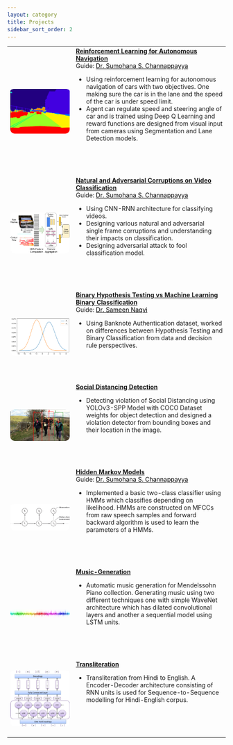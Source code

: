 ```yaml
---
layout: category
title: Projects
sidebar_sort_order: 2
---
```

<!-- Style for Publications Page -->
<style>
	table {
		width:100%;
		background: none;
	}
	td.paper_text {
		/* padding-top: 1rem; */
		padding-bottom: 4rem;
		width: 70%;
	}
	p.summary {
		margin-top: 0.5rem;
		margin-bottom: 0rem;
	}
	.award {
		color: deeppink;
	}
	img.icon {
		padding-top: 0.3rem;
		border-radius: 10px;
		width: 100%;
	}
	@media screen and (max-width: 1200px) {
		td.paper_text {
			width: 70%;
		}
	}
</style>
<p></p>

<div markdown=1>
<table>
	<tbody>
    	<tr>
			<td>
	  			<img class="icon" src="../assets/imgs/Autonomous-Navigation-Segmentation.png" onmouseover="this.src='../assets/imgs/Autonomous-Navigation-LaneDetection.png';" onmouseout="this.src='../assets/imgs/Autonomous-Navigation-Segmentation.png';" />
			</td>
      		<td class="paper_text">
				<strong>
					<a href="https://github.com/dks2000dks/Autonomous-Driving">Reinforcement Learning for Autonomous Navigation</a>
				</strong>
				<br/>
				Guide: <a href="https://people.iith.ac.in/sumohana/" style="color:black;">Dr. Sumohana S. Channappayya</a>
				<p></p>
				<ul>
					<li>
						Using reinforcement learning for autonomous navigation of cars with two objectives. One making sure the car is in the lane and the speed of the car is under speed limit.
					</li>
					<li>
						Agent can regulate speed and steering angle of car and is trained using Deep Q Learning and reward functions are designed from visual input from cameras using Segmentation and Lane Detection models.
					</li>
				</ul>
			</td>
    	</tr>
		<tr>
			<td>
	  			<img class="icon" src="../assets/imgs/Video-Classification.png" onmouseover="this.src='../assets/imgs/Video-Classification.png';" onmouseout="this.src='../assets/imgs/Video-Classification.png';" />
			</td>
      		<td class="paper_text">
				<strong>
					<a href="https://github.com/dks2000dks/Video-Classification">Natural and Adversarial Corruptions on Video Classification</a>
				</strong>
				<br/>
				Guide: <a href="https://people.iith.ac.in/sumohana/" style="color:black;">Dr. Sumohana S. Channappayya</a>
				<p></p>
				<ul>
					<li>
						Using CNN-RNN architecture for classifying videos.
					</li>
					<li>
						Designing various natural and adversarial single frame corruptions and understanding their impacts on classification.
					</li>
					<li>
						Designing adversarial attack to fool classification model.
					</li>
				</ul>
			</td>
    	</tr>
		<tr>
			<td>
	  			<img class="icon" src="../assets/imgs/BHTvsBC.png" onmouseover="this.src='../assets/imgs/BHTvsBC.png';" onmouseout="this.src='../assets/imgs/BHTvsBC.png';" />
			</td>
      		<td class="paper_text">
				<strong>
					<a href="https://github.com/dks2000dks/Hypothesis-Testing-vs-Binary-Classification">Binary Hypothesis Testing vs Machine Learning Binary Classification</a>
				</strong>
				<br/>
				Guide: <a href="https://iith.ac.in/math/sameen/" style="color:black;">Dr. Sameen Naqvi</a>
				<p></p>
				<ul>
					<li>
						Using Banknote Authentication dataset, worked on differences between Hypothesis Testing and Binary Classification from data and decision rule perspectives.
					</li>
				</ul>
			</td>
    	</tr>
		<tr>
			<td>
	  			<img class="icon" src="../assets/imgs/SD.png" onmouseover="this.src='../assets/imgs/SD.png';" onmouseout="this.src='../assets/imgs/SD.png';" />
			</td>
      		<td class="paper_text">
				<strong>
					<a href="https://github.com/dks2000dks/Image-Processing/tree/master/Social-Distancing-Detection">Social Distancing Detection</a>
				</strong>
				<p></p>
				<ul>
					<li>
						Detecting violation of Social Distancing using YOLOv3-SPP Model with COCO Dataset weights for object detection and designed a violation detector from bounding boxes and their location in the image.
					</li>
				</ul>
			</td>
    	</tr>
		<tr>
			<td>
	  			<img class="icon" src="../assets/imgs/HMM.png" onmouseover="this.src='../assets/imgs/HMM.png';" onmouseout="this.src='../assets/imgs/HMM.png';" />
			</td>
      		<td class="paper_text">
				<strong>
					<a href="https://github.com/dks2000dks/IIT-Hyderabad-Semester-Courses/blob/master/EE5602/HW0/HW0.ipynb">Hidden Markov Models</a>
				</strong>
				<br/>
				Guide: <a href="https://people.iith.ac.in/sumohana/" style="color:black;">Dr. Sumohana S. Channappayya</a>
				<p></p>
				<ul>
					<li>
						Implemented a basic two-class classifier using HMMs which classifies depending on likelihood. HMMs are constructed on MFCCs from raw speech samples and forward backward algorithm is used to learn the parameters of a HMMs.
					</li>
				</ul>
			</td>
    	</tr>
		<tr>
			<td>
	  			<img class="icon" src="../assets/imgs/Music-Generation.png" onmouseover="this.src='../assets/imgs/Music-Generation.png';" onmouseout="this.src='../assets/imgs/Music-Generation.png';" />
			</td>
      		<td class="paper_text">
				<strong>
					<a href="https://github.com/dks2000dks/Speech-and-Audio-Processing/tree/master/Music%20Generation">Music-Generation</a>
				</strong>
				<p></p>
				<ul>
					<li>
						Automatic music generation for Mendelssohn Piano collection. Generating music using two different techniques one with simple WaveNet  architecture which has dilated convolutional layers and another a sequential model using LSTM units.
					</li>
				</ul>
			</td>
    	</tr>
		<tr>
			<td>
	  			<img class="icon" src="../assets/imgs/Transliteration.png" onmouseover="this.src='../assets/imgs/Transliteration.png';" onmouseout="this.src='../assets/imgs/Transliteration.png';" />
			</td>
      		<td class="paper_text">
				<strong>
					<a href="https://github.com/dks2000dks/Natural-Language-Processing/tree/master/Transliteration/English-Hindi">Transliteration</a>
				</strong>
				<p></p>
				<ul>
					<li>
						Transliteration from Hindi to English. A Encoder-Decoder architecture consisting of RNN units is used for Sequence-to-Sequence modelling for Hindi-English corpus.
					</li>
				</ul>
			</td>
    	</tr>
	</tbody>
</table>